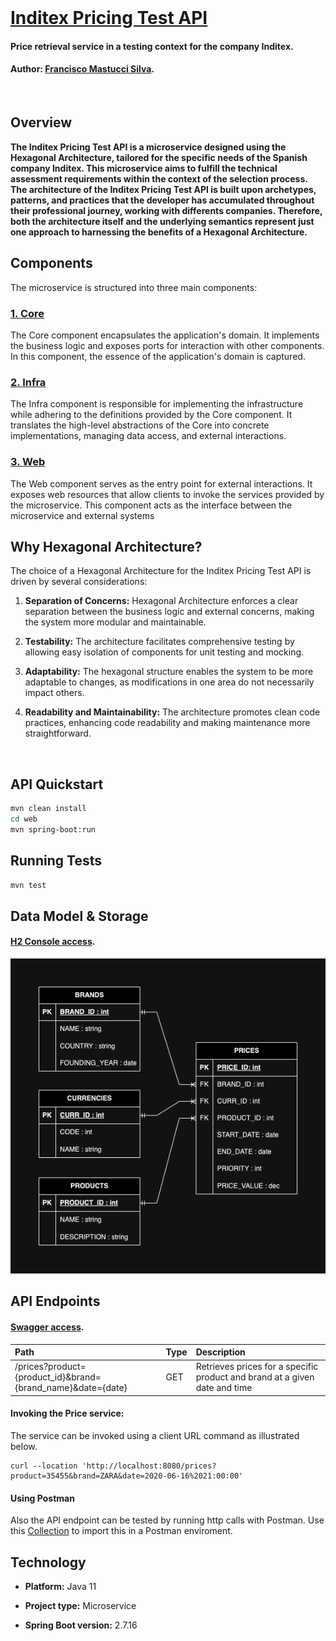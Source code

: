 <br>

# [Inditex Pricing Test API](https://github.com/franmastucci/inditex-pricing-test-api)
#### Price retrieval service in a testing context for the company Inditex.
#### Author: [Francisco Mastucci Silva](https://www.linkedin.com/in/franmastucci/).
<br>

## Overview
<b>
The Inditex Pricing Test API is a microservice designed using the Hexagonal Architecture, tailored for the specific needs of the Spanish company Inditex. This microservice aims to fulfill the technical assessment requirements within the context of the selection process.
The architecture of the Inditex Pricing Test API is built upon archetypes, patterns, and practices that the developer has accumulated throughout their professional journey, working with differents companies. Therefore, both the architecture itself and the underlying semantics represent just one approach to harnessing the benefits of a Hexagonal Architecture.
</b>
<br>

## Components
The microservice is structured into three main components:

### [1. Core](core/src/main/java/com/inditex/price/application/impl/GetPriceImpl.java)
The Core component encapsulates the application's domain. It implements the business logic and exposes ports for interaction with other components. In this component, the essence of the application's domain is captured.


### [2. Infra](infra/src/main/java/com/inditex/price/adapter/PriceRepositoryImpl.java)
The Infra component is responsible for implementing the infrastructure while adhering to the definitions provided by the Core component. It translates the high-level abstractions of the Core into concrete implementations, managing data access, and external interactions.


### [3. Web](web/src/main/java/com/inditex/price/controller/PriceController.java)
The Web component serves as the entry point for external interactions. It exposes web resources that allow clients to invoke the services provided by the microservice. This component acts as the interface between the microservice and external systems


## Why Hexagonal Architecture?
The choice of a Hexagonal Architecture for the Inditex Pricing Test API is driven by several considerations:

1. **Separation of Concerns:**
   Hexagonal Architecture enforces a clear separation between the business logic and external concerns, making the system more modular and maintainable.

2. **Testability:**
   The architecture facilitates comprehensive testing by allowing easy isolation of components for unit testing and mocking.

3. **Adaptability:**
   The hexagonal structure enables the system to be more adaptable to changes, as modifications in one area do not necessarily impact others.

4. **Readability and Maintainability:**
   The architecture promotes clean code practices, enhancing code readability and making maintenance more straightforward.

<br>

## API Quickstart

```bash
mvn clean install
cd web
mvn spring-boot:run
```

## Running Tests

```bash
mvn test
```


## Data Model & Storage

#### **[H2 Console access](http://localhost:8080/h2-console)**.


![](web/etc/images/prices.drawio.png)
## API Endpoints
#### [Swagger access](http://localhost:8080/swagger-ui/index.html#/).


| Path                                                        | Type | Description                                                 |
|:------------------------------------------------------------|:-----|:------------------------------------------------------------|
| /prices?product={product_id}&brand={brand_name}&date={date} | GET  | Retrieves prices for a specific product and brand at a given date and time |
#### Invoking the Price service:

The service can be invoked using a client URL command as illustrated below.
```curl
curl --location 'http://localhost:8080/prices?product=35455&brand=ZARA&date=2020-06-16%2021:00:00'
```

####  Using Postman 
Also the API endpoint can be tested by running http calls with Postman. Use this 
[Collection](web/etc/postman/inditex.postman_collection.json)  to  import this in a Postman enviroment.

## Technology
* **Platform:** Java 11
* **Project type:** Microservice
* **Spring Boot version:** 2.7.16

  <br><br>

